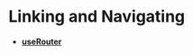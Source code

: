# Linking and Navigating

- [**useRouter**](../Hooks%2028128bcfba0f4db9b930282f75448c40/useRouter%20bd957309325145fdb8b08a0c6ae25c0a.md)